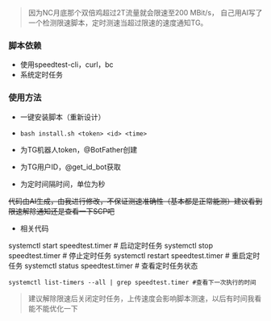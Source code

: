 >因为NC月底那个双倍鸡超过2T流量就会限速至200 MBit/s， 自己用AI写了一个检测限速脚本，定时测速当超过限速的速度通知TG。

### 脚本依赖
- 使用speedtest-cli，curl，bc
- 系统定时任务

### 使用方法
- 一键安装脚本（重新设计）

- `bash install.sh <token> <id> <time>`
- <token>为TG机器人token，@BotFather创建
- <id>为TG用户ID，@get_id_bot获取
- <time>为定时间隔时间，单位为秒

~~代码由AI生成，由我进行修改，不保证测速准确性（基本都是正常能测）建议看到限速解除通知还是查看一下SCP吧~~

- 相关代码

systemctl start speedtest.timer   # 启动定时任务
systemctl stop speedtest.timer    # 停止定时任务
systemctl restart speedtest.timer # 重启定时任务
systemctl status speedtest.timer  # 查看定时任务状态

`systemctl list-timers --all | grep speedtest.timer #查看下一次执行的时间`

> 建议解除限速后关闭定时任务，上传速度会影响脚本测速，以后有时间我看能不能优化一下
